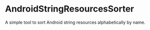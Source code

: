 # AndroidStringResourcesSorter

A simple tool to sort Android string resources alphabetically by name.